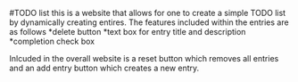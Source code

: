 #TODO list
this is a website that allows for one to create a simple TODO list by dynamically creating entires.
The features included within the entries are as follows
*delete button
*text box for entry title and description
*completion check box

Inlcuded in the overall website is a reset button which removes all entries and an add entry button which creates a new entry.
